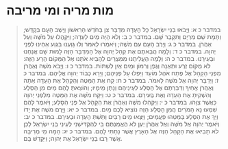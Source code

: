 # מות מריה ומי מריבה

> במדבר כ א: וַיָּבֹאוּ בְנֵי יִשְׂרָאֵל כָּל הָעֵדָה מִדְבַּר צִן בַּחֹדֶשׁ הָרִאשׁוֹן וַיֵּשֶׁב הָעָם בְּקָדֵשׁ; וַתָּמָת שָׁם מִרְיָם וַתִּקָּבֵר שָׁם.
> במדבר כ ב: וְלֹא הָיָה מַיִם לָעֵדָה; וַיִּקָּהֲלוּ עַל מֹשֶׁה וְעַל אַהֲרֹן.
> במדבר כ ג: וַיָּרֶב הָעָם עִם מֹשֶׁה; וַיֹּאמְרוּ לֵאמֹר וְלוּ גָוַעְנוּ בִּגְוַע אַחֵינוּ לִפְנֵי יְהוָה.
> במדבר כ ד: וְלָמָה הֲבֵאתֶם אֶת קְהַל יְהוָה אֶל הַמִּדְבָּר הַזֶּה לָמוּת שָׁם אֲנַחְנוּ וּבְעִירֵנוּ.
> במדבר כ ה: וְלָמָה הֶעֱלִיתֻנוּ מִמִּצְרַיִם לְהָבִיא אֹתָנוּ אֶל הַמָּקוֹם הָרָע הַזֶּה:  לֹא מְקוֹם זֶרַע וּתְאֵנָה וְגֶפֶן וְרִמּוֹן וּמַיִם אַיִן לִשְׁתּוֹת.
> במדבר כ ו: וַיָּבֹא מֹשֶׁה וְאַהֲרֹן מִפְּנֵי הַקָּהָל אֶל פֶּתַח אֹהֶל מוֹעֵד וַיִּפְּלוּ עַל פְּנֵיהֶם; וַיֵּרָא כְבוֹד יְהוָה אֲלֵיהֶם.
> במדבר כ ז: וַיְדַבֵּר יְהוָה אֶל מֹשֶׁה לֵּאמֹר.
> במדבר כ ח: קַח אֶת הַמַּטֶּה וְהַקְהֵל אֶת הָעֵדָה אַתָּה וְאַהֲרֹן אָחִיךָ וְדִבַּרְתֶּם אֶל הַסֶּלַע לְעֵינֵיהֶם וְנָתַן מֵימָיו; וְהוֹצֵאתָ לָהֶם מַיִם מִן הַסֶּלַע וְהִשְׁקִיתָ אֶת הָעֵדָה וְאֶת בְּעִירָם.
> במדבר כ ט: וַיִּקַּח מֹשֶׁה אֶת הַמַּטֶּה מִלִּפְנֵי יְהוָה כַּאֲשֶׁר צִוָּהוּ.
> במדבר כ י: וַיַּקְהִלוּ מֹשֶׁה וְאַהֲרֹן אֶת הַקָּהָל אֶל פְּנֵי הַסָּלַע; וַיֹּאמֶר לָהֶם שִׁמְעוּ נָא הַמֹּרִים הֲמִן הַסֶּלַע הַזֶּה נוֹצִיא לָכֶם מָיִם.
> במדבר כ יא: וַיָּרֶם מֹשֶׁה אֶת יָדוֹ וַיַּךְ אֶת הַסֶּלַע בְּמַטֵּהוּ פַּעֲמָיִם; וַיֵּצְאוּ מַיִם רַבִּים וַתֵּשְׁתְּ הָעֵדָה וּבְעִירָם.
> במדבר כ יב: וַיֹּאמֶר יְהוָה אֶל מֹשֶׁה וְאֶל אַהֲרֹן יַעַן לֹא הֶאֱמַנְתֶּם בִּי לְהַקְדִּישֵׁנִי לְעֵינֵי בְּנֵי יִשְׂרָאֵל לָכֵן לֹא תָבִיאוּ אֶת הַקָּהָל הַזֶּה אֶל הָאָרֶץ אֲשֶׁר נָתַתִּי לָהֶם.
> במדבר כ יג: הֵמָּה מֵי מְרִיבָה אֲשֶׁר רָבוּ בְנֵי יִשְׂרָאֵל אֶת יְהוָה; וַיִּקָּדֵשׁ בָּם. 
 

